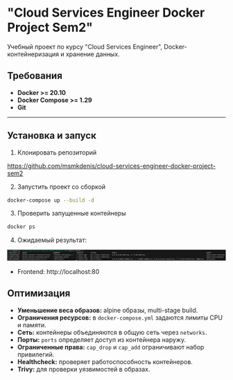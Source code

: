 # "Cloud Services Engineer Docker Project Sem2"

Учебный проект по курсу "Cloud Services Engineer", Docker-контейнеризация и хранение данных.


## Требования

- **Docker >= 20.10**
- **Docker Compose >= 1.29**
- **Git**

---

## Установка и запуск

1. Клонировать репозиторий

https://github.com/msmkdenis/cloud-services-engineer-docker-project-sem2


2. Запустить проект со сборкой
```bash
docker-compose up --build -d
```

3. Проверить запущенные контейнеры
```bash
docker ps
```
4. Ожидаемый результат:

![alt text](image.png)

- Frontend: http://localhost:80

## Оптимизация

- **Уменьшение веса образов:** alpine образы, multi-stage build.
- **Ограничения ресурсов:** в `docker-compose.yml` задаются лимиты CPU и памяти.
- **Сеть:** контейнеры объединяются в общую сеть через `networks`.
- **Порты:** `ports` определяет доступ из контейнера наружу.
- **Ограниченные права:** `cap_drop` и `cap_add` ограничивают набор привилегий.
- **Healthcheck:** проверяет работоспособность контейнеров.
- **Trivy:** для проверки уязвимостей в образах.
